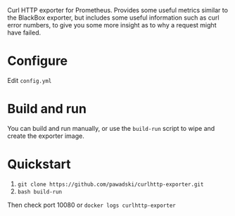 Curl HTTP exporter for Prometheus. Provides some useful metrics similar to the BlackBox exporter, but includes some useful information such as curl error numbers, to give you some more insight as to why a request might have failed.

# Configure

Edit `config.yml`

# Build and run

You can build and run manually, or use the `build-run` script to wipe and create the exporter image.

# Quickstart

1. `git clone https://github.com/pawadski/curlhttp-exporter.git`
2. `bash build-run`

Then check port 10080 or `docker logs curlhttp-exporter`
